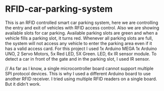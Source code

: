 # RFID-car-parking-system
This is an RFID controlled smart car parking system, here we are controlling the entry and exit of vehicles with RFID access control. Also we are showing available slots for car parking. Available parking slots are green and when a vehicle fills a parking slot, it turns red. Whenever all parking slots are full, the system will not access any vehicle to enter the parking area even if it has a valid access card. For this project I used 1x Arduino MEGA 1x Arduino UNO, 2 Servo Motors, 5x Red LED, 5X Green. LED, 6x IR sensor module. To detect a car in front of the gate and in the parking slot, I used IR sensor.

// As far as I know, a single microcontroller board cannot support multiple SPI protocol devices. This is why I used a different Arduino board to use another RFID receiver. I tried using multiple RFID readers on a single board. But it didn't work.
